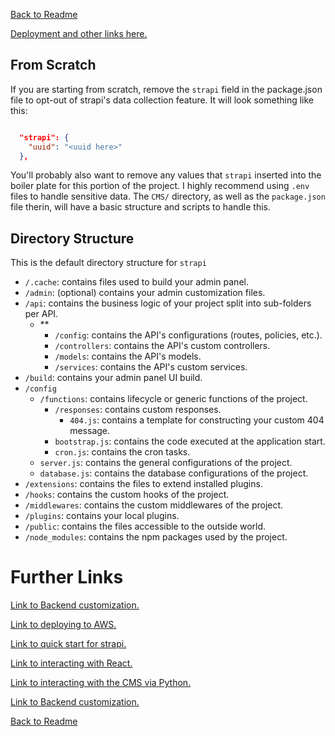 [Back to Readme](../README.md)

[Deployment and other links here.](#Further%20Links)

## From Scratch

If you are starting from scratch, remove the `strapi` field in the package.json file to opt-out of strapi's data collection feature. It will look something like this:

```json

  "strapi": {
    "uuid": "<uuid here>"
  },
```

You'll probably also want to remove any values that `strapi` inserted into the boiler plate for this portion of the project. I highly recommend using `.env` files to handle sensitive data. The `CMS/` directory, as well as the `package.json` file therin, will have a basic structure and scripts to handle this. 

## Directory Structure

This is the default directory structure for `strapi`

* `/.cache`: contains files used to build your admin panel.
* `/admin`: (optional) contains your admin customization files.
* `/api`: contains the business logic of your project split into sub-folders per API.
  * \**
    * `/config`: contains the API's configurations (routes, policies, etc.).
    * `/controllers`: contains the API's custom controllers.
    * `/models`: contains the API's models.
    * `/services`: contains the API's custom services.
* `/build`: contains your admin panel UI build.
* `/config`
  * `/functions`: contains lifecycle or generic functions of the project.
    * `/responses`: contains custom responses.
      * `404.js`: contains a template for constructing your custom 404 message.
    * `bootstrap.js`: contains the code executed at the application start.
    * `cron.js`: contains the cron tasks.
  * `server.js`: contains the general configurations of the project.
  * `database.js`: contains the database configurations of the project.
* `/extensions`: contains the files to extend installed plugins.
* `/hooks`: contains the custom hooks of the project.
* `/middlewares`: contains the custom middlewares of the project.
* `/plugins`: contains your local plugins.
* `/public`: contains the files accessible to the outside world.
* `/node_modules`: contains the npm packages used by the project.



# Further Links

[Link to Backend customization.](https://strapi.io/documentation/developer-docs/latest/development/backend-customization.html#routing)

[Link to deploying to AWS.](https://strapi.io/documentation/developer-docs/latest/setup-deployment-guides/deployment/hosting-guides/amazon-aws.html)

[Link to quick start for strapi.](https://strapi.io/documentation/developer-docs/latest/getting-started/quick-start.html)

[Link to interacting with React.](https://strapi.io/documentation/developer-docs/latest/developer-resources/content-api/integrations/react.html)

[Link to interacting with the CMS via Python.](https://strapi.io/documentation/developer-docs/latest/developer-resources/content-api/integrations/python.html)

[Link to Backend customization.](https://strapi.io/documentation/developer-docs/latest/development/backend-customization.html#routing)


[Back to Readme](../README.md)